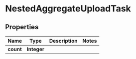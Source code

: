

# NestedAggregateUploadTask


## Properties

Name | Type | Description | Notes
------------ | ------------- | ------------- | -------------
**count** | **Integer** |  | 



